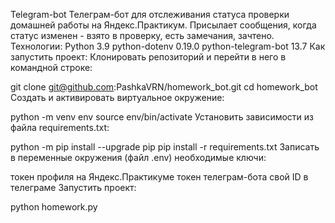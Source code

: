 Telegram-bot
Телеграм-бот для отслеживания статуса проверки домашней работы на Яндекс.Практикум.
Присылает сообщения, когда статус изменен - взято в проверку, есть замечания, зачтено.
Технологии:
Python 3.9
python-dotenv 0.19.0
python-telegram-bot 13.7
Как запустить проект:
Клонировать репозиторий и перейти в него в командной строке:

git clone git@github.com:PashkaVRN/homework_bot.git
cd homework_bot
Cоздать и активировать виртуальное окружение:

python -m venv env
source env/bin/activate
Установить зависимости из файла requirements.txt:

python -m pip install --upgrade pip
pip install -r requirements.txt
Записать в переменные окружения (файл .env) необходимые ключи:

токен профиля на Яндекс.Практикуме
токен телеграм-бота
свой ID в телеграме
Запустить проект:

python homework.py

